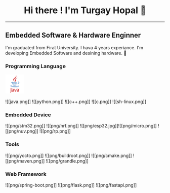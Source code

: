 <h1 align="center">
  Hi there ! I'm Turgay Hopal 👋
</h1>

***

<h2>
  Embedded Software & Hardware Enginner
</h2>

<p>
  I'm graduated from Firat University. I hava 4 years experiance. I'm developing Embedded Software and desining hardware. 🔭
</p>

### Programming Language
![java](./png/java.png)

![[java.png]] ![[python.png]] ![[c++.png]] ![[c.png]]  ![[sh-linux.png]]
 
### Embedded Device

![[png/stm32.png]]   ![[png/nrf.png]]  ![[png/esp32.jpg]]![[png/micro.png]]    ![[png/nuv.png]]  ![[png/rp.png]]


### Tools

![[png/yocto.png]]  ![[png/buildroot.png]]      ![[png/cmake.png]]  ![[png/maven.png]] ![[png/grandle.png]]

### Web Framework

![[png/spring-boot.png]]  ![[png/flask.png]]   ![[png/fastapi.png]]

